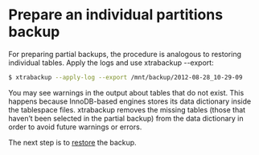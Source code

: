 # Prepare an individual partitions backup

For preparing partial backups, the procedure is analogous to restoring
individual tables. Apply the logs and use xtrabackup --export:

```{.bash data-prompt="$"}
$ xtrabackup --apply-log --export /mnt/backup/2012-08-28_10-29-09
```

You may see warnings in the output about tables that do not exist. This happens
because InnoDB-based engines stores its data dictionary inside the tablespace
files. xtrabackup removes the missing tables (those that haven’t been selected in the partial
backup) from the data dictionary in order to avoid future warnings or errors.

The next step is  to [restore]() the backup. 


